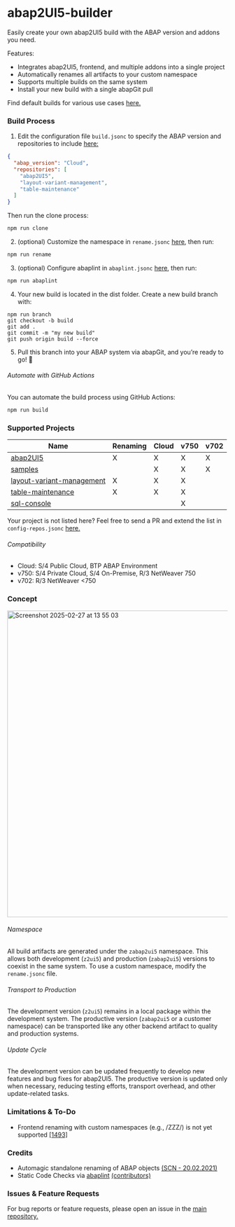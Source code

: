 # abap2UI5-builder

Easily create your own abap2UI5 build with the ABAP version and addons you need.

Features:
* Integrates abap2UI5, frontend, and multiple addons into a single project
* Automatically renames all artifacts to your custom namespace
* Supports multiple builds on the same system
* Install your new build with a single abapGit pull

Find default builds for various use cases [here.](https://github.com/abap2UI5/build)

### Build Process
1. Edit the configuration file `build.jsonc` to specify the ABAP version and repositories to include [here:](./setup/build.jsonc)
```json
{
  "abap_version": "Cloud",
  "repositories": [
    "abap2UI5",
    "layout-variant-management",
    "table-maintenance"
  ]
}
```
Then run the clone process:
```sh
npm run clone
```
2. (optional) Customize the namespace in `rename.jsonc` [here](./setup/rename.jsonc), then run:
```sh
npm run rename
```
3. (optional) Configure abaplint in `abaplint.jsonc` [here](./setup/abaplint.jsonc), then run:
```sh
npm run abaplint
```
4. Your new build is located in the dist folder. Create a new build branch with:
```
npm run branch
git checkout -b build
git add .
git commit -m "my new build"
git push origin build --force
```
5. Pull this branch into your ABAP system via abapGit, and you’re ready to go! 🎉

###### Automate with GitHub Actions
You can automate the build process using GitHub Actions:
```sh
npm run build
```

### Supported Projects

| Name      | Renaming | Cloud | v750 | v702 |
|-----------|----------|--------------|-------------|-------------|
| [abap2UI5](https://github.com/abap2UI5/abap2UI5) | X     | X         | X        | X         |
| [samples](https://github.com/abap2UI5/samples)   |     | X        | X    | X         |
| [layout-variant-management](https://github.com/abap2UI5-addons/layout-variant-management)   | X    | X        | X    |          |
| [table-maintenance](https://github.com/abap2UI5-addons/table-maintenance)   | X    | X        | X    |          |
| [sql-console](https://github.com/abap2UI5-addons/sql-console)   |     |         | X    |          |

Your project is not listed here? Feel free to send a PR and extend the list in `config-repos.jsonc` [here.](./build/config-repos.jsonc)

###### Compatibility
* Cloud: S/4 Public Cloud, BTP ABAP Environment
* v750: S/4 Private Cloud, S/4 On-Premise, R/3 NetWeaver 750
* v702: R/3 NetWeaver <750

### Concept
<img width="700" alt="Screenshot 2025-02-27 at 13 55 03" src="https://github.com/user-attachments/assets/d6ee6f66-0b86-492e-a8ee-15b45bd32e63" />

###### Namespace
All build artifacts are generated under the `zabap2ui5` namespace. This allows both development (`z2ui5`) and production (`zabap2ui5`) versions to coexist in the same system. To use a custom namespace, modify the `rename.jsonc` file.

###### Transport to Production
The development version (`z2ui5`) remains in a local package within the development system. The productive version (`zabap2ui5` or a customer namespace) can be transported like any other backend artifact to quality and production systems.

###### Update Cycle
The development version can be updated frequently to develop new features and bug fixes for abap2UI5. The productive version is updated only when necessary, reducing testing efforts, transport overhead, and other update-related tasks.

### Limitations & To-Do
* Frontend renaming with custom namespaces (e.g., /ZZZ/) is not yet supported [[1493]](https://github.com/abap2UI5/abap2UI5/issues/1493)

### Credits
* Automagic standalone renaming of ABAP objects [(SCN - 20.02.2021)](https://community.sap.com/t5/application-development-blog-posts/automagic-standalone-renaming-of-abap-objects/ba-p/13499851)
* Static Code Checks via [abaplint](https://abaplint.org/) [(contributors)](https://github.com/abaplint/abaplint/graphs/contributors) 

### Issues & Feature Requests
For bug reports or feature requests, please open an issue in the [main repository.](https://github.com/abap2UI5/abap2UI5/issues)
